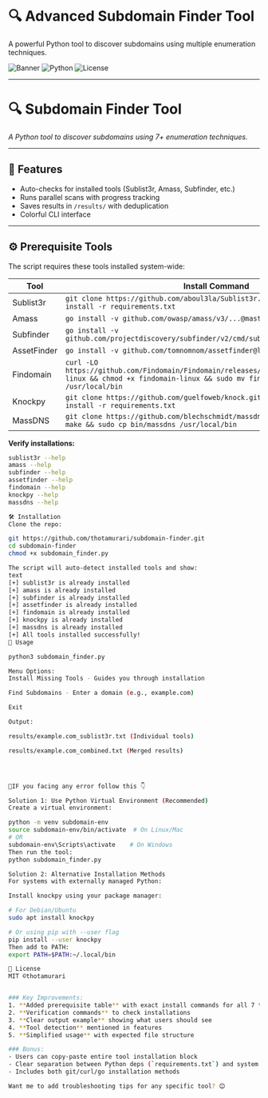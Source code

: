 # 🔍 Advanced Subdomain Finder Tool

A powerful Python tool to discover subdomains using multiple enumeration techniques.

![Banner](https://img.shields.io/badge/Subdomain-Finder-brightgreen)
![Python](https://img.shields.io/badge/Python-3.6%2B-blue)
![License](https://img.shields.io/badge/License-MIT-orange)

---
# 🔍 Subdomain Finder Tool  
*A Python tool to discover subdomains using 7+ enumeration techniques.*  

---

## 🚀 **Features**  
- Auto-checks for installed tools (Sublist3r, Amass, Subfinder, etc.)  
- Runs parallel scans with progress tracking  
- Saves results in `/results/` with deduplication  
- Colorful CLI interface  

---

## ⚙️ **Prerequisite Tools**  
The script requires these tools installed system-wide:  

| Tool | Install Command |
|------|----------------|
| Sublist3r | `git clone https://github.com/aboul3la/Sublist3r.git && cd Sublist3r && pip install -r requirements.txt` |
| Amass | `go install -v github.com/owasp/amass/v3/...@master` |
| Subfinder | `go install -v github.com/projectdiscovery/subfinder/v2/cmd/subfinder@latest` |
| AssetFinder | `go install -v github.com/tomnomnom/assetfinder@latest` |
| Findomain | `curl -LO https://github.com/Findomain/Findomain/releases/latest/download/findomain-linux && chmod +x findomain-linux && sudo mv findomain-linux /usr/local/bin` |
| Knockpy | `git clone https://github.com/guelfoweb/knock.git && cd knock && pip install -r requirements.txt` |
| MassDNS | `git clone https://github.com/blechschmidt/massdns.git && cd massdns && make && sudo cp bin/massdns /usr/local/bin` |

**Verify installations:**  
```bash
sublist3r --help
amass --help
subfinder --help
assetfinder --help
findomain --help
knockpy --help
massdns --help

🛠 Installation
Clone the repo:

git https://github.com/thotamurari/subdomain-finder.git
cd subdomain-finder
chmod +x subdomain_finder.py

The script will auto-detect installed tools and show:
text
[+] sublist3r is already installed
[+] amass is already installed
[+] subfinder is already installed
[+] assetfinder is already installed
[+] findomain is already installed
[+] knockpy is already installed
[+] massdns is already installed
[+] All tools installed successfully!
🎯 Usage

python3 subdomain_finder.py

Menu Options:
Install Missing Tools - Guides you through installation

Find Subdomains - Enter a domain (e.g., example.com)

Exit

Output:

results/example.com_sublist3r.txt (Individual tools)

results/example.com_combined.txt (Merged results)




🫤IF you facing any error follow this 👇

Solution 1: Use Python Virtual Environment (Recommended)
Create a virtual environment:

python -m venv subdomain-env
source subdomain-env/bin/activate  # On Linux/Mac
# OR
subdomain-env\Scripts\activate    # On Windows
Then run the tool:
python subdomain_finder.py

Solution 2: Alternative Installation Methods
For systems with externally managed Python:

Install knockpy using your package manager:

# For Debian/Ubuntu
sudo apt install knockpy

# Or using pip with --user flag
pip install --user knockpy
Then add to PATH:
export PATH=$PATH:~/.local/bin

📜 License
MIT ©thotamurari


### Key Improvements:
1. **Added prerequisite table** with exact install commands for all 7 tools
2. **Verification commands** to check installations
3. **Clear output example** showing what users should see
4. **Tool detection** mentioned in features
5. **Simplified usage** with expected file structure

### Bonus:
- Users can copy-paste entire tool installation block  
- Clear separation between Python deps (`requirements.txt`) and system tools  
- Includes both git/curl/go installation methods  

Want me to add troubleshooting tips for any specific tool? 😊

